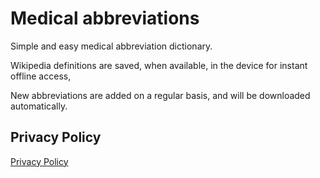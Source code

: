 # Medical abbreviations

Simple and easy medical abbreviation dictionary.

Wikipedia definitions are saved, when available, in the device for instant offline access,

New abbreviations are added on a regular basis, and will be downloaded automatically.

## Privacy Policy

[Privacy Policy](privacy-policy.md)